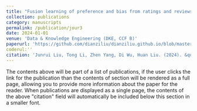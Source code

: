 ```yaml
---
title: "Fusion learning of preference and bias from ratings and reviews foritem recommendation"
collection: publications
category: manuscripts
permalink: /publication/jour3
date: 2024-01-01
venue: 'Data & Knowledge Engineering (DKE, CCF B)'
paperurl: 'https://github.com/dianziliu/dianziliu.github.io/blob/master/files/[4][DKE'24]PBFL.pdf'
coderul:''
citation: 'Junrui Liu, Tong Li, Zhen Yang, Di Wu, Huan Liu. (2024). &quot;Fusion learning of preference and bias from ratings and reviews foritem recommendation".&quot; <i>Data & Knowledge Engineering</i>. 150:102283.'
---
```

The contents above will be part of a list of publications, if the user clicks the link for the publication than the contents of section will be rendered as a full page, allowing you to provide more information about the paper for the reader. When publications are displayed as a single page, the contents of the above "citation" field will automatically be included below this section in a smaller font.
